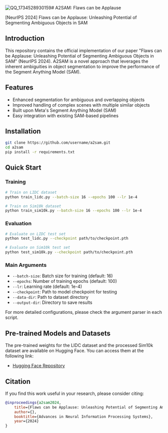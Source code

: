 ![QQ_1734528930159](https://github.com/user-attachments/assets/c5377b81-1e7c-4915-a723-dd99a4cee08c)# A2SAM: Flaws can be Applause

[NeurIPS 2024] Flaws can be Applause: Unleashing Potential of Segmenting Ambiguous Objects in SAM

## Introduction

This repository contains the official implementation of our paper "Flaws can be Applause: Unleashing Potential of Segmenting Ambiguous Objects in SAM" (NeurIPS 2024). A2SAM is a novel approach that leverages the inherent ambiguities in object segmentation to improve the performance of the Segment Anything Model (SAM).

## Features

- Enhanced segmentation for ambiguous and overlapping objects
- Improved handling of complex scenes with multiple similar objects
- Built upon Meta's Segment Anything Model (SAM)
- Easy integration with existing SAM-based pipelines

## Installation

```bash
git clone https://github.com/username/a2sam.git
cd a2sam
pip install -r requirements.txt
```

## Quick Start

### Training

```bash
# Train on LIDC dataset
python train_lidc.py --batch-size 16 --epochs 100 --lr 1e-4

# Train on Sim10k dataset
python train_sim10k.py --batch-size 16 --epochs 100 --lr 1e-4
```

### Evaluation

```bash
# Evaluate on LIDC test set
python test_lidc.py --checkpoint path/to/checkpoint.pth

# Evaluate on Sim10k test set
python test_sim10k.py --checkpoint path/to/checkpoint.pth
```

### Main Arguments

- `--batch-size`: Batch size for training (default: 16)
- `--epochs`: Number of training epochs (default: 100)
- `--lr`: Learning rate (default: 1e-4)
- `--checkpoint`: Path to model checkpoint for testing
- `--data-dir`: Path to dataset directory
- `--output-dir`: Directory to save results

For more detailed configurations, please check the argument parser in each script.

## Pre-trained Models and Datasets

The pre-trained weights for the LIDC dataset and the processed Sim10k dataset are available on Hugging Face. You can access them at the following link:

- [Hugging Face Repository](https://huggingface.co/yu2hi13/asam/tree/main)

## Citation

If you find this work useful in your research, please consider citing:

```bibtex
@inproceedings{a2sam2024,
    title={Flaws can be Applause: Unleashing Potential of Segmenting Ambiguous Objects in SAM},
    author={},
    booktitle={Advances in Neural Information Processing Systems},
    year={2024}
}
```
